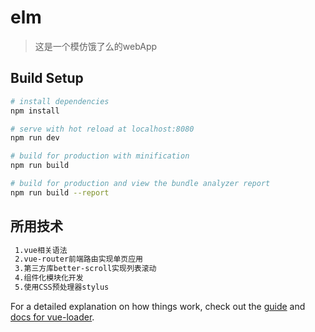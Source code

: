 # elm

> 这是一个模仿饿了么的webApp

## Build Setup

``` bash
# install dependencies
npm install

# serve with hot reload at localhost:8080
npm run dev

# build for production with minification
npm run build

# build for production and view the bundle analyzer report
npm run build --report
```
## 所用技术

``` bash
 1.vue相关语法
 2.vue-router前端路由实现单页应用
 3.第三方库better-scroll实现列表滚动
 4.组件化模块化开发
 5.使用CSS预处理器stylus

```
For a detailed explanation on how things work, check out the [guide](http://vuejs-templates.github.io/webpack/) and [docs for vue-loader](http://vuejs.github.io/vue-loader).
